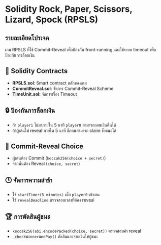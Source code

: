 # Solidity Rock, Paper, Scissors, Lizard, Spock (RPSLS)
## รายละเอียดโปรเจค
เกม RPSLS ที่ใช้ Commit-Reveal เพื่อป้องกัน front-running และใช้ระบบ timeout เพื่อป้องกันการล็อกเงิน

## 📜 Solidity Contracts
- **RPSLS.sol**: Smart contract หลักของเกม
- **CommitReveal.sol**: จัดการ Commit-Reveal Scheme
- **TimeUnit.sol**: จัดการเรื่อง Timeout

## 🔒 ป้องกันการล็อกเงิน
- ถ้า `player1` ไม่มาภายใน 5 นาที `player0` สามารถถอนเงินคืนได้
- ถ้าผู้เล่นไม่ reveal ภายใน 5 นาที อีกคนสามารถ claim ชัยชนะได้

## 🔑 Commit-Reveal Choice
- ผู้เล่นต้อง Commit (`keccak256(choice + secret)`)
- จากนั้นต้อง Reveal (`choice, secret`)

## 🕒 จัดการความล่าช้า
- ใช้ `startTimer(5 minutes)` เมื่อ `player0` เข้าเกม
- ใช้ `revealDeadline` ตรวจสอบเวลาที่ต้อง reveal

## 🏆 การตัดสินผู้ชนะ
- `keccak256(abi.encodePacked(choice, secret))` ตรวจสอบค่า reveal
- `_checkWinnerAndPay()` ตัดสินและจ่ายเงินให้ผู้ชนะ
